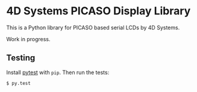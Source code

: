 4D Systems PICASO Display Library
=================================

This is a Python library for PICASO based serial LCDs by 4D Systems.

Work in progress.

Testing
-------

Install [pytest](http://pytest.org/) with `pip`. Then run the tests:

    $ py.test
